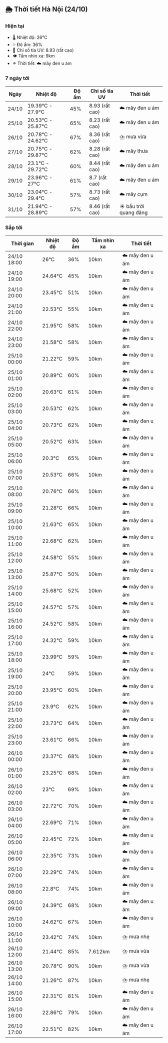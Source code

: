 ## 🌦️ Thời tiết Hà Nội (24/10)

### Hiện tại

- 🌡️ Nhiệt độ: 26℃
- 💦 Độ ẩm: 36%
- 🌟 Chỉ số tia UV: 8.93 (rất cao)
- 👁️ Tầm nhìn xa: 9km
- ☂️ Thời tiết: ☁️ mây đen u ám

### 7 ngày tới

| Ngày | Nhiệt độ | Độ ẩm | Chỉ số tia UV | Thời tiết |
| --- | --- | --- | --- | --- |
| 24/10 | 19.39℃ - 27.9℃ | 45% | 8.93 (rất cao) | ☁️ mây đen u ám |
| 25/10 | 20.53℃ - 25.87℃ | 65% | 8.23 (rất cao) | ☁️ mây đen u ám |
| 26/10 | 20.78℃ - 24.62℃ | 67% | 8.36 (rất cao) | ⛈️ mưa vừa |
| 27/10 | 20.75℃ - 29.87℃ | 62% | 8.28 (rất cao) | ☁️ mây thưa |
| 28/10 | 23.1℃ - 29.72℃ | 60% | 8.44 (rất cao) | ☁️ mây đen u ám |
| 29/10 | 23.96℃ - 27℃ | 61% | 8.7 (rất cao) | ☁️ mây đen u ám |
| 30/10 | 23.04℃ - 29.4℃ | 57% | 8.73 (rất cao) | ☁️ mây cụm |
| 31/10 | 21.94℃ - 28.89℃ | 57% | 8.46 (rất cao) | ☀️ bầu trời quang đãng |

### Sắp tới

| Thời gian | Nhiệt độ | Độ ẩm | Tầm nhìn xa | Thời tiết |
| --- | --- | --- | --- | --- |
| 24/10 18:00 | 26℃ | 36% | 10km | ☁️ mây đen u ám |
| 24/10 19:00 | 24.64℃ | 45% | 10km | ☁️ mây đen u ám |
| 24/10 20:00 | 23.45℃ | 51% | 10km | ☁️ mây đen u ám |
| 24/10 21:00 | 22.53℃ | 55% | 10km | ☁️ mây đen u ám |
| 24/10 22:00 | 21.95℃ | 58% | 10km | ☁️ mây đen u ám |
| 24/10 23:00 | 21.58℃ | 58% | 10km | ☁️ mây đen u ám |
| 25/10 00:00 | 21.22℃ | 59% | 10km | ☁️ mây đen u ám |
| 25/10 01:00 | 20.89℃ | 60% | 10km | ☁️ mây đen u ám |
| 25/10 02:00 | 20.63℃ | 61% | 10km | ☁️ mây đen u ám |
| 25/10 03:00 | 20.53℃ | 62% | 10km | ☁️ mây đen u ám |
| 25/10 04:00 | 20.73℃ | 62% | 10km | ☁️ mây đen u ám |
| 25/10 05:00 | 20.52℃ | 63% | 10km | ☁️ mây đen u ám |
| 25/10 06:00 | 20.3℃ | 65% | 10km | ☁️ mây đen u ám |
| 25/10 07:00 | 20.53℃ | 66% | 10km | ☁️ mây đen u ám |
| 25/10 08:00 | 20.76℃ | 66% | 10km | ☁️ mây đen u ám |
| 25/10 09:00 | 21.28℃ | 66% | 10km | ☁️ mây đen u ám |
| 25/10 10:00 | 21.63℃ | 65% | 10km | ☁️ mây đen u ám |
| 25/10 11:00 | 22.68℃ | 62% | 10km | ☁️ mây đen u ám |
| 25/10 12:00 | 24.58℃ | 55% | 10km | ☁️ mây đen u ám |
| 25/10 13:00 | 25.87℃ | 50% | 10km | ☁️ mây đen u ám |
| 25/10 14:00 | 25.68℃ | 52% | 10km | ☁️ mây đen u ám |
| 25/10 15:00 | 24.57℃ | 57% | 10km | ☁️ mây đen u ám |
| 25/10 16:00 | 24.52℃ | 58% | 10km | ☁️ mây đen u ám |
| 25/10 17:00 | 24.32℃ | 59% | 10km | ☁️ mây đen u ám |
| 25/10 18:00 | 23.99℃ | 59% | 10km | ☁️ mây đen u ám |
| 25/10 19:00 | 24℃ | 59% | 10km | ☁️ mây đen u ám |
| 25/10 20:00 | 23.95℃ | 60% | 10km | ☁️ mây đen u ám |
| 25/10 21:00 | 23.9℃ | 62% | 10km | ☁️ mây đen u ám |
| 25/10 22:00 | 23.73℃ | 64% | 10km | ☁️ mây đen u ám |
| 25/10 23:00 | 23.61℃ | 66% | 10km | ☁️ mây đen u ám |
| 26/10 00:00 | 23.37℃ | 68% | 10km | ☁️ mây đen u ám |
| 26/10 01:00 | 23.25℃ | 68% | 10km | ☁️ mây đen u ám |
| 26/10 02:00 | 23℃ | 69% | 10km | ☁️ mây đen u ám |
| 26/10 03:00 | 22.72℃ | 70% | 10km | ☁️ mây đen u ám |
| 26/10 04:00 | 22.69℃ | 71% | 10km | ☁️ mây đen u ám |
| 26/10 05:00 | 22.45℃ | 72% | 10km | ☁️ mây đen u ám |
| 26/10 06:00 | 22.35℃ | 73% | 10km | ☁️ mây đen u ám |
| 26/10 07:00 | 22.29℃ | 74% | 10km | ☁️ mây đen u ám |
| 26/10 08:00 | 22.8℃ | 74% | 10km | ☁️ mây đen u ám |
| 26/10 09:00 | 24.39℃ | 68% | 10km | ☁️ mây đen u ám |
| 26/10 10:00 | 24.62℃ | 67% | 10km | ☁️ mây đen u ám |
| 26/10 11:00 | 23.42℃ | 74% | 10km | ⛈️ mưa nhẹ |
| 26/10 12:00 | 21.44℃ | 85% | 7.612km | ⛈️ mưa vừa |
| 26/10 13:00 | 20.78℃ | 90% | 10km | ⛈️ mưa vừa |
| 26/10 14:00 | 21.26℃ | 87% | 10km | ⛈️ mưa nhẹ |
| 26/10 15:00 | 22.31℃ | 81% | 10km | ☁️ mây đen u ám |
| 26/10 16:00 | 22.86℃ | 79% | 10km | ☁️ mây đen u ám |
| 26/10 17:00 | 22.51℃ | 82% | 10km | ☁️ mây đen u ám |
